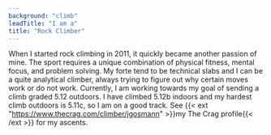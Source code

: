 ```yaml
---
background: "climb"
leadTitle: "I am a"
title: "Rock Climber"
---
```


When I started rock climbing in 2011, it quickly became another passion of mine.
The sport requires a unique combination of physical fitness, mental focus, and
problem solving. My forte tend to be technical slabs and I can be a quite
analytical climber, always trying to figure out why certain moves work or do not
work. Currently, I am working towards my goal of sending a climb graded 5.12
outdoors. I have climbed 5.12b indoors and my hardest climb outdoors is 5.11c, so
I am on a good track. See {{< ext "https://www.thecrag.com/climber/jgosmann" >}}my The Crag profile{{< /ext >}} for my
ascents.
